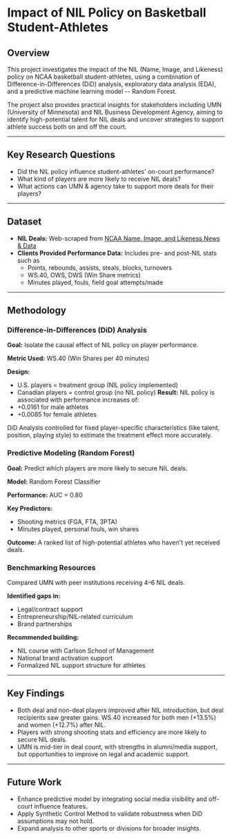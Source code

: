 # Impact of NIL Policy on Basketball Student-Athletes
## Overview
This project investigates the impact of the NIL (Name, Image, and Likeness) policy on NCAA basketball student-athletes, using a combination of Difference-in-Differences (DiD) analysis, exploratory data analysis (EDA), and a predictive machine learning model -- Random Forest.

The project also provides practical insights for stakeholders including UMN (University of Minnesota) and NIL Business Development Agency, aiming to identify high-potential talent for NIL deals and uncover strategies to support athlete success both on and off the court.

---

## Key Research Questions
- Did the NIL policy influence student-athletes' on-court performance?
- What kind of players are more likely to receive NIL deals?
- What actions can UMN & agency take to support more deals for their players?

---

## Dataset
- **NIL Deals:** Web-scraped from [NCAA Name, Image, and Likeness News & Data](nilcollegeathletes.com)
- **Clients Provided Performance Data:** Includes pre- and post-NIL stats such as
  - Points, rebounds, assists, steals, blocks, turnovers
  - WS.40, OWS, DWS (Win Share metrics)
  - Minutes played, fouls, field goal attempts/made

---

## Methodology
### Difference-in-Differences (DiD) Analysis
**Goal:** Isolate the causal effect of NIL policy on player performance.

**Metric Used:** WS.40 (Win Shares per 40 minutes)

**Design:**
- U.S. players = treatment group (NIL policy implemented)
- Canadian players = control group (no NIL policy)
**Result:** NIL policy is associated with performance increases of:
- +0.0161 for male athletes
- +0.0085 for female athletes

DiD Analysis controlled for fixed player-specific characteristics (like talent, position, playing style) to estimate the treatment effect more accurately.

### Predictive Modeling (Random Forest)
**Goal:** Predict which players are more likely to secure NIL deals.

**Model:** Random Forest Classifier

**Performance:** AUC = 0.80

**Key Predictors:**
- Shooting metrics (FGA, FTA, 3PTA)
- Minutes played, personal fouls, win shares

**Outcome:** A ranked list of high-potential athletes who haven't yet received deals.

### Benchmarking Resources
Compared UMN with peer institutions receiving 4–6 NIL deals.

**Identified gaps in:** 
- Legal/contract support
- Entrepreneurship/NIL-related curriculum
- Brand partnerships

**Recommended building:**
- NIL course with Carlson School of Management
- National brand activation support
- Formalized NIL support structure for athletes

---

## Key Findings
- Both deal and non-deal players improved after NIL introduction, but deal recipients saw greater gains. WS.40 increased for both men (+13.5%) and women (+12.7%) after NIL.
- Players with strong shooting stats and efficiency are more likely to secure NIL deals.
- UMN is mid-tier in deal count, with strengths in alumni/media support, but opportunities to improve on legal and academic support.

---

## Future Work
- Enhance predictive model by integrating social media visibility and off-court influence features.
- Apply Synthetic Control Method to validate robustness when DiD assumptions may not hold.
- Expand analysis to other sports or divisions for broader insights.
